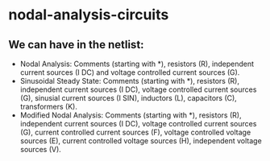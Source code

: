 # nodal-analysis-circuits

We can have in the netlist:
-----------------------------------------------------
- Nodal Analysis: Comments (starting with *), resistors (R), independent current sources (I DC) and voltage controlled current sources (G).
- Sinusoidal Steady State: Comments (starting with *), resistors (R), independent current sources (I DC), voltage controlled current sources (G), sinusial current sources (I SIN), inductors (L), capacitors (C), transformers (K).
- Modified Nodal Analysis: Comments (starting with *), resistors (R), independent current sources (I DC), voltage controlled current sources (G), current controlled current sources (F), voltage controlled voltage sources (E), current controlled voltage sources (H), independent voltage sources (V).
